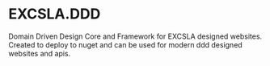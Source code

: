 # EXCSLA.DDD
Domain Driven Design Core and Framework for EXCSLA designed websites. Created to deploy to nuget and can be used for modern ddd designed websites and apis.
